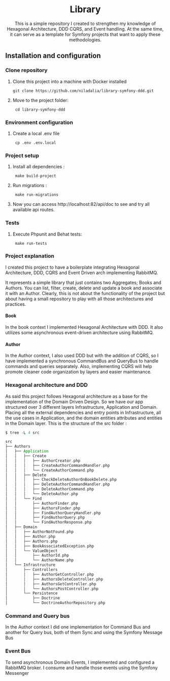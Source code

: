 
<h1 align="center">
  Library
</h1>

<p align="center">
  This is a simple repository I created to strengthen my knowledge of Hexagonal Architecture, DDD
  CQRS, and Event handling. At the same time, it can serve as a template for Symfony
  projects that want to apply these methodologies.
</p>

## Installation and configuration

### Clone repository

1. Clone this project into a machine with 
Docker installed

       git clone https://github.com/niladalia/library-symfony-ddd.git

2. Move to the project folder: 

        cd library-symfony-ddd

### Environment configuration

1. Create a local .env file 

        cp .env .env.local

### Project setup

1. Install all dependencies :  

        make build-project

2. Run migrations :  
 
        make run-migrations

3. Now you can access http://localhost:82/api/doc to see and try all available api routes.

###  Tests 

1. Execute Phpunit and Behat tests: 

        make run-tests

###  Project explanation

I created this project to have a boilerplate integrating Hexagonal Architecture, DDD, CQRS and
Event Driven arch implementing RabbitMQ.

It represents a simple library that just contains two Aggregates; Books and Authors. You can list, filter, create, 
delete  and update a book and associate it with an Author. Clearly, this is not about the functionality of the project
but about having a small repository to play with all those architectures and practices.

#### Book
In the book context I implemented Hexagonal Architecture with DDD. It also utilizes some asynchronous event-driven 
architecture using RabbitMQ.   

#### Author
In the Author context, I also used DDD but with the addition of CQRS, so I have implemented a synchronous CommandBus 
and QueryBus to handle commands and queries separately. Also, implementing CQRS will help promote cleaner 
code organization  by layers and easier maintenance.
 
### Hexagonal architecture and DDD
As said this project follows Hexagonal architecture as a base for the implementation of the Domain Driven Design. 
So we have our app structured over 3 different layers  Infrastructure, Application and Domain. Placing all the 
external dependencies and entry points in Infrastructure, all the use cases in Application, and the domain entities 
attributes and entities in the Domain layer.
This is the structure of the src folder :

```scala
$ tree -L 4 src

src
├── Authors
│   ├── Application
│   │   ├── Create
│   │   │   ├── AuthorCreator.php
│   │   │   ├── CreateAuthorCommandHandler.php
│   │   │   └── CreateAuthorCommand.php
│   │   ├── Delete
│   │   │   ├── CheckDeleteAuthorOnBookDelete.php
│   │   │   ├── DeleteAuthorCommandHandler.php
│   │   │   ├── DeleteAuthorCommand.php
│   │   │   └── DeleteAuthor.php
│   │   └── Find
│   │       ├── AuthorFinder.php
│   │       ├── AuthorsFinder.php
│   │       ├── FindAuthorQueryHandler.php
│   │       ├── FindAuthorQuery.php
│   │       └── FindAuthorResponse.php
│   ├── Domain
│   │   ├── AuthorNotFound.php
│   │   ├── Author.php
│   │   ├── Authors.php
│   │   ├── BookAssociatedException.php
│   │   └── ValueObject
│   │       ├── AuthorId.php
│   │       └── AuthorName.php
│   └── Infrastructure
│       ├── Controllers
│       │   ├── AuthorGetController.php
│       │   ├── AuthorsDeleteController.php
│       │   ├── AuthorsGetController.php
│       │   └── AuthorsPostController.php
│       └── Persistence
│           ├── Doctrine
│           └── DoctrineAuthorRepository.php
```

### Command and Query bus
In the Author context I did one implementation for Command Bus and another for Query bus, both of them Sync and using 
the Symfony Message Bus

### Event Bus
To send asynchronous Domain Events, I implemented and configured a RabbitMQ broker. I consume and handle those events 
using the Symfony Messenger
